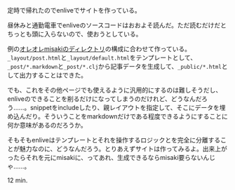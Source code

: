 定時で帰れたのでenliveでサイトを作っている。

昼休みと通勤電車でenliveのソースコードはおおよそ読んだ。ただ読むだけだとちっとも頭に入らないので、使おうとしている。

例の[オレオレmisakiのディレクトリ](https://gist.github.com/3671177)の構成に合わせて作っている。`_layout/post.html`と`_layout/default.html`をテンプレートとして、`_post/*.markdown`と`_post/*.clj`から記事データを生成して、`_public/*.html`として出力することはできた。

でも、これをその他ページでも使えるように汎用的にするのは難しそうだし、enliveのできることを削るだけになってしまうのだけれど、どうなんだろう……。snippetをincludeしたり、親レイアウトを指定して、そこにデータを埋め込んだり。そういうことをmarkdownだけである程度できるようにすることに何か意味があるのだろうか。

そもそもenliveはテンプレートとそれを操作するロジックとを完全に分離することが魅力なのに、どうなんだろう。とりあえずサイトは作ってみるよ。出来上がったらそれを元にmisakiに、ってあれ、生成できるならmisaki要らないんじゃ……。

12 min.
